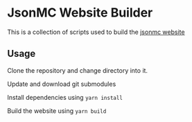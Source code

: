 # JsonMC Website Builder

This is a collection of scripts used to build the [jsonmc website](http://jsonmc.github.io)

## Usage

Clone the repository and change directory into it.

Update and download git submodules

Install dependencies using `yarn install`

Build the website using `yarn build`


